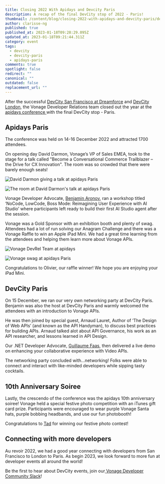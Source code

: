 ```yaml
---
title: Closing 2022 With Apidays and Devcity Paris
description: A recap of the final DevCity stop of 2022 - Paris!
thumbnail: /content/blog/closing-2022-with-apidays-and-devcity-paris/devcity-paris_postevent.png
author: clarisse-ng
published: true
published_at: 2023-01-18T09:28:29.095Z
updated_at: 2023-01-18T09:21:44.311Z
category: event
tags:
  - devcity
  - devcity-paris
  - apidays-paris
comments: true
spotlight: false
redirect: ""
canonical: ""
outdated: false
replacement_url: ""
---
```

After the successful [DevCity San Francisco at Dreamforce](https://developer.vonage.com/blog/22/08/15/vonage-devrel-looks-ahead-to-a-better-than-ever-dreamforce) and [DevCity London](https://developer.vonage.com/blog/22/11/08/devcity-came-to-london-and-here-is-what-went-down), the Vonage Developer Relations team closed out the year at the [apidays conference ](https://www.apidays.global/paris/)with the final DevCity stop - Paris. 

## Apidays Paris

The conference was held on 14-16 December 2022 and attracted 1700 attendees. 

On opening day David Darmon, Vonage’s VP of Sales EMEA, took to the stage for a talk called "Become a Conversational Commerce Trailblazer – the Drive for CX Innovation". The room was so crowded that there were barely enough seats! 

![David Darmon giving a talk at apidays Paris](/content/blog/closing-2022-with-apidays-and-devcity-paris/david_darmon_apidays.jpg)

![The room at David Darmon's talk at apidays Paris](/content/blog/closing-2022-with-apidays-and-devcity-paris/apidays_paris_talk.jpg)

Vonage Developer Advocate, [Benjamin Aronov](https://developer.vonage.com/blog/authors/benjamin-aronov), ran a workshop titled ‘NoCode, LowCode, Boss Mode: Reimagining User Experience with AI Studio’ where participants left ready to build their first AI Studio agent after the session. 

Vonage was a Gold Sponsor with an exhibition booth and plenty of swag. Attendees had a lot of run solving our Anagram Challenge and there was a Vonage Raffle to win an Apple iPad Mini. We had a great time learning from the attendees and helping them learn more about Vonage APIs. 

![Vonage DevRel Team at apidays](/content/blog/closing-2022-with-apidays-and-devcity-paris/apidays_paris_team.jpg)

![Vonage swag at apidays Paris](/content/blog/closing-2022-with-apidays-and-devcity-paris/apidays_swag.jpg)

Congratulations to Olivier, our raffle winner! We hope you are enjoying your iPad Mini.

## DevCity Paris

On 15 December, we ran our very own networking party at DevCity Paris. Benjamin was also the host at DevCity Paris and warmly welcomed the attendees with an introduction to Vonage APIs. 

He was then joined by special guest, Arnaud Lauret, Author of ‘The Design of Web APIs’ (and known as the API Handyman), to discuss best practices for building APIs. Arnaud talked alot about API Governance, his work as an API researcher, and lessons learned in API Design.

Our .NET Developer Advocate, [Guillaume Faas](https://learn.vonage.com/cn/authors/guillaume-faas/), then delivered a live demo on enhancing your collaborative experience with Video APIs.

The networking party concluded with…networking! Folks were able to connect and interact with like-minded developers while sipping tasty cocktails. 

## 10th Anniversary Soiree

Lastly, the crescendo of the conference was the apidays 10th anniversary soiree! Vonage held a special festive photo competition with an iTunes gift card prize. Participants were encouraged to wear purple Vonage Santa hats, purple bobbing headbands, and use our fun photobooth!

Congratulations to [Tad](https://twitter.com/TadCapone) for winning our festive photo contest!

## Connecting with more developers

Au revoir 2022, we had a good year connecting with developers from San Francisco to London to Paris. As begin 2023, we look forward to more fun at developer events all around the world!

Be the first to hear about DevCity events, join our[ Vonage Developer Community Slack](https://developer.vonage.com/slack)!